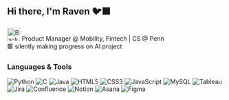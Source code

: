 ## Hi there, I'm Raven 🐦‍⬛

<img src="https://cdn3.emoji.gg/emojis/5674_backwardsparrot.gif" alt="Backwards Parrot" width="30" height="30"> Product Manager @ Mobility, Fintech | CS @ Penn<br>
🟩 silently making progress on AI project


### Languages & Tools 

![Python](https://img.shields.io/badge/-Python-3776AB?logo=python&logoColor=white&style=flat)
![C](https://img.shields.io/badge/-C-A8B9CC?logo=c&logoColor=white&style=flat)
![Java](https://img.shields.io/badge/-Java-007396?logo=java&logoColor=white&style=flat)
![HTML5](https://img.shields.io/badge/-HTML5-E34F26?logo=html5&logoColor=white&style=flat)
![CSS3](https://img.shields.io/badge/-CSS3-1572B6?logo=css3&logoColor=white&style=flat)
![JavaScript](https://img.shields.io/badge/-JavaScript-F7DF1E?logo=javascript&logoColor=black&style=flat)
![MySQL](https://img.shields.io/badge/-MySQL-4479A1?logo=mysql&logoColor=white&style=flat)
![Tableau](https://img.shields.io/badge/-Tableau-E97627?logo=tableau&logoColor=white&style=flat)
![Jira](https://img.shields.io/badge/-Jira-0052CC?logo=jira&logoColor=white&style=flat)
![Confluence](https://img.shields.io/badge/-Confluence-172B4D?logo=confluence&logoColor=white&style=flat)
![Notion](https://img.shields.io/badge/-Notion-000000?logo=notion&logoColor=white&style=flat)
![Asana](https://img.shields.io/badge/-Asana-F06A6A?logo=asana&logoColor=white&style=flat)
![Figma](https://img.shields.io/badge/-Figma-F24E1E?logo=figma&logoColor=white&style=flat)
